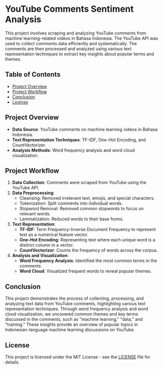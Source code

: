 # YouTube Comments Sentiment Analysis

This project involves scraping and analyzing YouTube comments from machine learning-related videos in Bahasa Indonesia. The YouTube API was used to collect comments data efficiently and systematically. The comments are then processed and analyzed using various text representation techniques to extract key insights about popular terms and themes.

## Table of Contents
- [Project Overview](#project-overview)
- [Project Workflow](#project-workflow)
- [Conclusion](#conclusion)
- [License](#license)

## Project Overview

- **Data Source**: YouTube comments on machine learning videos in Bahasa Indonesia.
- **Text Representation Techniques**: TF-IDF, One-Hot Encoding, and CountVectorizer.
- **Analysis Methods**: Word frequency analysis and word cloud visualization.

## Project Workflow

1. **Data Collection**: Comments were scraped from YouTube using the YouTube API.
2. **Data Preprocessing**: 
   - Cleansing: Removed irrelevant text, emojis, and special characters.
   - Tokenization: Split comments into individual words.
   - Stopword Removal: Removed common stopwords to focus on relevant words.
   - Lemmatization: Reduced words to their base forms.
3. **Text Representation**:
   - **TF-IDF**: Term Frequency-Inverse Document Frequency to represent text as a numerical feature vector.
   - **One-Hot Encoding**: Representing text where each unique word is a distinct column in a vector.
   - **CountVectorizer**: Counts the frequency of words across the corpus.
4. **Analysis and Visualization**:
   - **Word Frequency Analysis**: Identified the most common terms in the comments.
   - **Word Cloud**: Visualized frequent words to reveal popular themes.

## Conclusion

This project demonstrates the process of collecting, processing, and analyzing text data from YouTube comments, highlighting various text representation techniques. Through word frequency analysis and word cloud visualization, we uncovered common themes and key terms discussed in the comments, such as "machine learning," "data," and "training." These insights provide an overview of popular topics in Indonesian-language machine learning discussions on YouTube.

## License

This project is licensed under the MIT License - see the [LICENSE](LICENSE) file for details.
